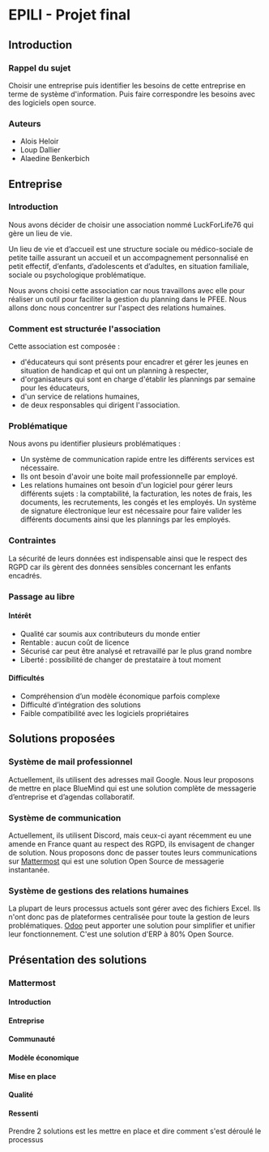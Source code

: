 # EPILI - Projet final

## Introduction

### Rappel du sujet

Choisir une entreprise puis identifier les besoins de cette entreprise en terme de système d'information.
Puis faire correspondre les besoins avec des logiciels open source.

### Auteurs

- Alois Heloir
- Loup Dallier
- Alaedine Benkerbich

## Entreprise

### Introduction

Nous avons décider de choisir une association nommé LuckForLife76 qui gère un lieu de vie.

Un lieu de vie et d’accueil est une structure sociale ou médico-sociale de petite taille assurant un accueil et un accompagnement personnalisé en petit effectif, d’enfants, d’adolescents et d’adultes, en situation familiale, sociale ou psychologique problématique.

Nous avons choisi cette association car nous travaillons avec elle pour réaliser un outil pour faciliter la gestion du planning dans le PFEE.
Nous allons donc nous concentrer sur l'aspect des relations humaines.

### Comment est structurée l'association

Cette association est composée :

- d'éducateurs qui sont présents pour encadrer et gérer les jeunes en situation de handicap et qui ont un planning à respecter,
- d'organisateurs qui sont en charge d'établir les plannings par semaine pour les éducateurs,
- d'un service de relations humaines,
- de deux responsables qui dirigent l'association.

### Problématique

Nous avons pu identifier plusieurs problématiques :

- Un système de communication rapide entre les différents services est nécessaire.
- Ils ont besoin d'avoir une boite mail professionnelle par employé.
- Les relations humaines ont besoin d'un logiciel pour gérer leurs différents sujets : la comptabilité, la facturation, les notes de frais, les documents, les recrutements, les congés et les employés. Un système de signature électronique leur est nécessaire pour faire valider les différents documents ainsi que les plannings par les employés.

### Contraintes

La sécurité de leurs données est indispensable ainsi que le respect des RGPD car ils gèrent des données sensibles concernant les enfants encadrés.

### Passage au libre

#### Intérêt

- Qualité car soumis aux contributeurs du monde entier
- Rentable : aucun coût de licence
- Sécurisé car peut être analysé et retravaillé par le plus grand nombre
- Liberté : possibilité de changer de prestataire à tout moment

#### Difficultés

- Compréhension d’un modèle économique parfois complexe
- Difficulté d’intégration des solutions
- Faible compatibilité avec les logiciels propriétaires

## Solutions proposées

### Système de mail professionnel

Actuellement, ils utilisent des adresses mail Google. Nous leur proposons de mettre en place BlueMind qui est une solution complète de messagerie d’entreprise et d’agendas collaboratif.

### Système de communication

Actuellement, ils utilisent Discord, mais ceux-ci ayant récemment eu une amende en France quant au respect des RGPD, ils envisagent de changer de solution. Nous proposons donc de passer toutes leurs communications sur [Mattermost](https://mattermost.com/) qui est une solution Open Source de messagerie instantanée.

### Système de gestions des relations humaines

La plupart de leurs processus actuels sont gérer avec des fichiers Excel. Ils n'ont donc pas de plateformes centralisée pour toute la gestion de leurs problématiques. [Odoo](https://www.odoo.com/fr_FR) peut apporter une solution pour simplifier et unifier leur fonctionnement. C'est une solution d'ERP à 80% Open Source.

## Présentation des solutions

### Mattermost

#### Introduction

#### Entreprise

#### Communauté

#### Modèle économique

#### Mise en place

#### Qualité

#### Ressenti

Prendre 2 solutions est les mettre en place et dire comment s'est déroulé le processus
